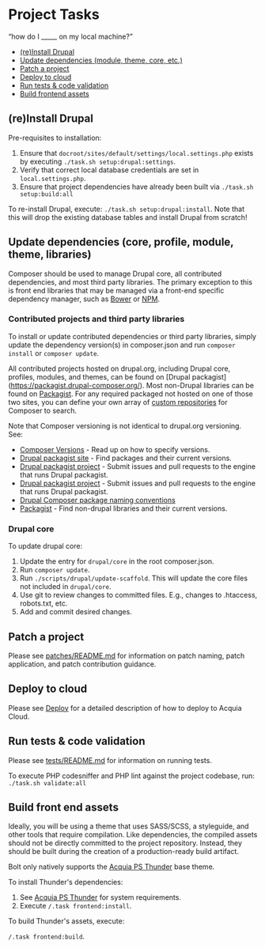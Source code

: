 # Project Tasks

“how do I _____ on my local machine?”

* [(re)Install Drupal](#install-drupal)
* [Update dependencies (module, theme, core, etc.)](#update-dependency)
* [Patch a project](#patch)
* [Deploy to cloud](#deploy)
* [Run tests & code validation](#tests)
* [Build frontend assets](#frontend)

## <a name="install-drupal"></a>(re)Install Drupal

Pre-requisites to installation:

1. Ensure that `docroot/sites/default/settings/local.settings.php` exists by 
  executing `./task.sh setup:drupal:settings`. 
1. Verify that correct local database credentials are set in 
  `local.settings.php`.
1. Ensure that project dependencies have already been built via 
  `./task.sh setup:build:all`
   
To re-install Drupal, execute: `./task.sh setup:drupal:install`. Note that this
will drop the existing database tables and install Drupal from scratch!

## <a name="update-dependency"></a>Update dependencies (core, profile, module, theme, libraries)

Composer should be used to manage Drupal core, all contributed dependencies, and
most third party libraries. The primary exception to this is front end libraries
that may be managed via a front-end specific dependency manager, such as 
[Bower](http://bower.io/) or [NPM](https://www.npmjs.com/).

### Contributed projects and third party libraries

To install or update contributed dependencies or third party libraries, simply 
update the dependency version(s) in composer.json and run `composer install` or 
`composer update`.

All contributed projects hosted on drupal.org, including Drupal core, profiles,
modules, and themes, can be found on [Drupal packagist]
(https://packagist.drupal-composer.org/). Most non-Drupal libraries can be 
found on [Packagist](http://packagist.com/). For any required packaged not 
hosted on one of those two sites, you can define your own array of [custom
repositories](https://getcomposer.org/doc/05-repositories.md#repository) for 
Composer to search.

Note that Composer versioning is not identical to drupal.org versioning. See:

* [Composer Versions](https://getcomposer.org/doc/articles/versions.md) - Read up on how to specify versions.
* [Drupal packagist site](https://packagist.drupal-composer.org/) - Find packages and their current versions.
* [Drupal packagist project](https://github.com/drupal-composer/drupal-packagist) - Submit issues and pull requests to the engine that runs Drupal packagist.
* [Drupal packagist project](https://github.com/drupal-composer/drupal-packagist) - Submit issues and pull requests to the engine that runs Drupal packagist.
* [Drupal Composer package naming conventions](https://www.drupal.org/node/2471927)
* [Packagist](http://packagist.com/) - Find non-drupal libraries and their current versions.

### Drupal core

To update drupal core: 

1. Update the entry for `drupal/core` in the root composer.json. 
2. Run `composer update`. 
3. Run `./scripts/drupal/update-scaffold`. This will update the core files not included in `drupal/core`. 
4. Use git to review changes to committed files. E.g., changes to .htaccess, robots.txt, etc. 
5. Add and commit desired changes.

## <a name="patch"></a>Patch a project

Please see [patches/README.md](../patches/README.md) for information on patch 
naming, patch application, and patch contribution guidance.

## <a name="deploy"></a>Deploy to cloud

Please see [Deploy](deploy.md) for a detailed description of how to deploy to
 Acquia Cloud.

## <a name="tests"></a>Run tests & code validation

Please see [tests/README.md](../tests/README.md) for information on running
tests.

To execute PHP codesniffer and PHP lint against the project codebase, run:
`./task.sh validate:all`

## <a name="frontend"></a>Build front end assets

Ideally, you will be using a theme that uses SASS/SCSS, a styleguide, and other
tools that require compilation. Like dependencies, the compiled assets should
not be directly committed to the project repository. Instead, they should be 
built during the creation of a production-ready build artifact.

Bolt only natively supports the [Acquia PS Thunder](https://github.com/acquia-pso/thunder)
base theme.

To install Thunder's dependencies:

1. See [Acquia PS Thunder](https://github.com/acquia-pso/thunder) for system requirements. 
1. Execute `/.task frontend:install`.

To build Thunder's assets, execute:

`/.task frontend:build`.
